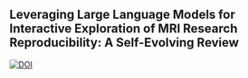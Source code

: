 ## Leveraging Large Language Models for Interactive Exploration of MRI Research Reproducibility: A Self-Evolving Review

[![DOI](https://neurolibre.org/papers/10.55458/neurolibre.00021/status.svg)](https://doi.org/10.55458/neurolibre.00021)